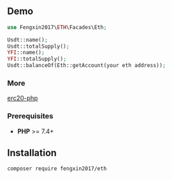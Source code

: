 ## Demo
`````php
use Fengxin2017\ETH\Facades\Eth;

Usdt::name();
Usdt::totalSupply();
YFI::name();
YFI::totalSupply();
Usdt::balanceOf(Eth::getAccount(your eth address));

`````

### More

[erc20-php](https://github.com/furqansiddiqui/erc20-php)

### Prerequisites

* **PHP** >= 7.4+

## Installation

`composer require fengxin2017/eth`
